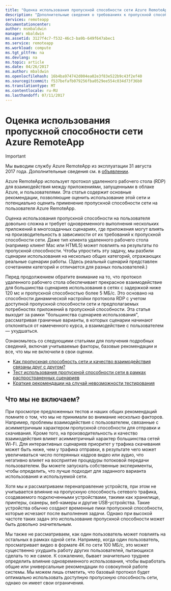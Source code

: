 ```yaml
---
title: "Оценка использования пропускной способности сети Azure RemoteApp | Документация Майкрософт"
description: "Дополнительные сведения о требованиях к пропускной способности сети для приложений и коллекций Azure RemoteApp."
services: remoteapp
documentationcenter: 
author: msmbaldwin
manager: mbaldwin
ms.assetid: 3127f4c7-f532-46c3-ba9b-649f647abec1
ms.service: remoteapp
ms.workload: compute
ms.tgt_pltfrm: na
ms.devlang: na
ms.topic: article
ms.date: 04/26/2017
ms.author: mbaldwin
ms.openlocfilehash: 16b4ba974742d004ea02e3f83e522b9c43f2ef40
ms.sourcegitcommit: f537befafb079256fba0529ee554c034d73f36b0
ms.translationtype: MT
ms.contentlocale: ru-RU
ms.lasthandoff: 07/11/2017
---
```

# <a name="estimate-azure-remoteapp-network-bandwidth-usage"></a>Оценка использования пропускной способности сети Azure RemoteApp
> [!IMPORTANT]
> Мы выводим службу Azure RemoteApp из эксплуатации 31 августа 2017 года. Дополнительные сведения см. в [объявлении](https://go.microsoft.com/fwlink/?linkid=821148).
> 
> 

Azure RemoteApp использует протокол удаленного рабочего стола (RDP) для взаимодействия между приложениями, запущенными в облаке Azure, и пользователями. Эта статья содержит основные рекомендации, позволяющие оценить использование этой сети и потенциально оценить применение пропускной способности сети на пользователя Azure RemoteApp.

Оценка использования пропускной способности на пользователя довольно сложна и требует одновременного выполнения нескольких приложений в многозадачных сценариях, где приложения могут влиять на производительность в зависимости от их требований к пропускной способности сети. Даже тип клиента удаленного рабочего стола (например клиент Mac или HTML5) может повлиять на результаты по пропускной способности. Чтобы упростить эту задачу, мы разбили сценарии использования на несколько общих категорий, отражающих реальные сценарии работы. (Здесь реальный сценарий представлен сочетанием категорий и отличается для разных пользователей.)

Перед продолжением обратите внимание на то, что протокол удаленного рабочего стола обеспечивает прекрасное взаимодействие для большинства сценариев использования в сетях с задержкой ниже 120 мс и пропускной способностью более 5 МБ/с. Это основано на способности динамической настройки протокола RDP с учетом доступной пропускной способности сети и предполагаемых потребностях приложений в пропускной способности. Эта статья выходит за рамки "большинства сценариев использования", рассматривая граничные варианты, в которых сценарии начинают отклоняться от намеченного курса, а взаимодействие с пользователем — ухудшаться.

Ознакомьтесь со следующими статьями для получения подробных сведений, включая учитываемые факторы, базовые рекомендации и все, что мы не включили в свои оценки.

* [Как пропускная способность сети и качество взаимодействия связаны друг с другом?](remoteapp-bandwidthexperience.md)
* [Тест использования пропускной способности сети в рамках распространенных сценариев](remoteapp-bandwidthtests.md)
* [Краткие рекомендации на случай невозможности тестирования](remoteapp-bandwidthguidelines.md)

## <a name="what-are-we-not-including"></a>Что мы не включаем?
При просмотре предложенных тестов и наших общих рекомендаций помните о том, что мы не принимали во внимание несколько факторов. Например, проблемы взаимодействия с пользователем, связанные с асимметричным характером пропускной способности для отправки и скачивания. Кроме того, на производительность и качество взаимодействия влияет асимметричный характер большинства сетей Wi-Fi. Для интерактивных сценариев приоритет у трафика скачивания может быть ниже, чем у трафика отправки, в результате чего может увеличиваться число потерянных кадров видео или аудио, что негативно влияет на восприятие процедуры потоковой передачи пользователем. Вы можете запускать собственные эксперименты, чтобы определить, что лучше подходит для заданного варианта использования и используемой сети.

Хотя мы и рассматриваем перенаправление устройств, при этом не учитывается влияние на пропускную способность сетевого трафика, создаваемого подключенными устройствами, такими как хранилище, принтеры, сканеры, веб-камеры и другие USB-устройства. Такие устройства обычно создают временные пики пропускной способности, которые исчезают после выполнения задачи. Однако при высокой частоте таких задач это использование пропускной способности может быть довольно значительным.

Мы также не рассматриваем, как один пользователь может повлиять на остальных в рамках одной сети. Например, когда один пользователь, просматривает видео в формате 4K по сети 100 МБ/с, это может существенно ухудшить работу других пользователей, пытающихся сделать то же самое. К сожалению, бывает значительно труднее определить влияние одновременного использования, чтобы выработать общие или универсальные рекомендации по совокупной работе системы. Мы можем лишь отметить, что базовый протокол будет оптимально использовать доступную пропускную способность сети, однако он имеет свои ограничения.


